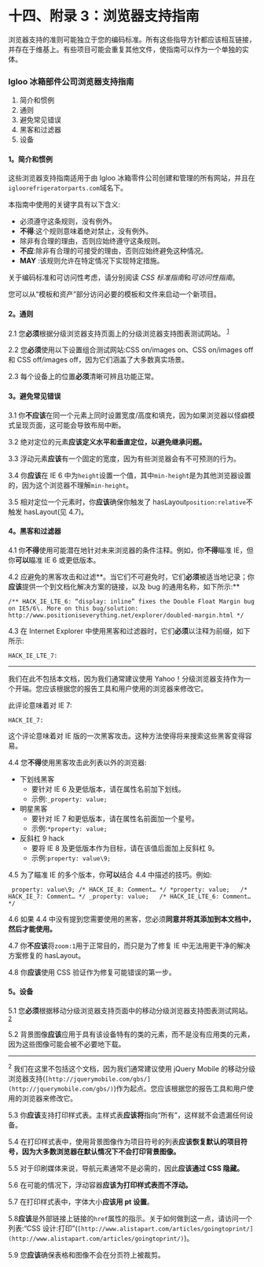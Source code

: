 # 十四、附录 3：浏览器支持指南

浏览器支持的准则可能独立于您的编码标准。所有这些指导方针都应该相互链接，并存在于维基上。有些项目可能会重复其他文件，使指南可以作为一个单独的实体。

### Igloo 冰箱部件公司浏览器支持指南

1.  简介和惯例
2.  通则
3.  避免常见错误
4.  黑客和过滤器
5.  设备

#### 1。简介和惯例

这些浏览器支持指南适用于由 Igloo 冰箱零件公司创建和管理的所有网站，并且在`igloorefrigeratorparts.com`域名下。

本指南中使用的关键字具有以下含义:

*   必须遵守这条规则，没有例外。
*   **不得**:这个规则意味着绝对禁止，没有例外。
*   除非有合理的理由，否则应始终遵守这条规则。
*   **不应**:除非有合理的可接受的理由，否则应始终避免这种情况。
*   **MAY** :该规则允许在特定情况下实现特定措施。

关于编码标准和可访问性考虑，请分别阅读 *CSS 标准指南*和*可访问性指南*。

您可以从“模板和资产”部分访问必要的模板和文件来启动一个新项目。

#### 2。通则

2.1 您**必须**根据分级浏览器支持页面上的分级浏览器支持图表测试网站。 <sup class="calibre18">[1](#APP-3-FN-1)</sup>

2.2 您**必须**使用以下设置组合测试网站:CSS on/images on、CSS on/images off 和 CSS off/images off，因为它们涵盖了大多数真实场景。

2.3 每个设备上的位置**必须**清晰可辨且功能正常。

#### 3。避免常见错误

3.1 你**不应该**在同一个元素上同时设置宽度/高度和填充，因为如果浏览器以怪癖模式呈现页面，这可能会导致布局中断。

3.2 绝对定位的元素**应该定义水平和垂直定位，以避免继承问题。**

3.3 浮动元素**应该**有一个固定的宽度，因为有些浏览器会有不可预测的行为。

3.4 你**应该**在 IE 6 中为`height`设置一个值，其中`min-height`是为其他浏览器设置的，因为这个浏览器不理解`min-height`。

3.5 相对定位一个元素时，你**应该**确保你触发了 hasLayout`position:relative`不触发 hasLayout(见 4.7)。

#### 4。黑客和过滤器

4.1 你**不得**使用可能潜在地针对未来浏览器的条件注释。例如，你**不得**瞄准 IE，但你**可以**瞄准 IE 6 或更低版本。

4.2 应避免的黑客攻击和过滤**。当它们不可避免时，它们**必须**被适当地记录；你**应该**提供一个到文档化解决方案的链接，以及 bug 的通用名称，如下所示:**

`/** HACK_IE_LTE_6: “display: inline” fixes the Double Float Margin bug on IE5/6\. More on this
bug/solution: http://www.positioniseverything.net/explorer/doubled-margin.html */`

4.3 在 Internet Explorer 中使用黑客和过滤器时，它们**必须**以注释为前缀，如下所示:

`HACK_IE_LTE_7:`

__________

我们在此不包括本文档，因为我们通常建议使用 Yahoo！分级浏览器支持作为一个开端。您应该根据您的报告工具和用户使用的浏览器来修改它。

此评论意味着对 IE 7:

`HACK_IE_7:`

这个评论意味着对 IE 版的一次黑客攻击。这种方法使得将来搜索这些黑客变得容易。

4.4 您**不得**使用黑客攻击此列表以外的浏览器:

*   下划线黑客
    *   要针对 IE 6 及更低版本，请在属性名前加下划线。
    *   示例:`_property: value;`
*   明星黑客
    *   要针对 IE 7 和更低版本，请在属性名前面加一个星号。
    *   示例:`*property: value;`
*   反斜杠 9 hack
    *   要将 IE 8 及更低版本作为目标，请在该值后面加上反斜杠 9。
    *   示例:`property: value\9;`

4.5 为了瞄准 IE 的多个版本，你**可以**结合 4.4 中描述的技巧。例如:

` property: value\9; /* HACK_IE_8: Comment… */
*property: value;   /* HACK_IE_7: Comment… */
_property: value;   /* HACK_IE_LTE_6: Comment… */`

4.6 如果 4.4 中没有提到您需要使用的黑客，您必须**同意并将其添加到本文档中，然后才能使用。**

4.7 你**不应该**将`zoom:1`用于正常目的，而只是为了修复 IE 中无法用更干净的解决方案修复的 hasLayout。

4.8 你**应该**使用 CSS 验证作为修复可能错误的第一步。

#### 5。设备

5.1 您**必须**根据移动分级浏览器支持页面中的移动分级浏览器支持图表测试网站。 <sup class="calibre18">[2](#APP-3-FN-2)</sup>

5.2 背景图像**应该**应用于具有该设备特有的类的元素，而不是没有应用类的元素，因为这些图像可能会被不必要地下载。

__________

<sup class="calibre19">2</sup> 我们在这里不包括这个文档，因为我们通常建议使用 jQuery Mobile 的移动分级浏览器支持(`[http://jquerymobile.com/gbs/](http://jquerymobile.com/gbs/)`)作为起点。您应该根据您的报告工具和用户使用的浏览器来修改它。

5.3 你**应该**支持打印样式表。主样式表**应该将**指向“所有”，这样就不会遗漏任何设备。

5.4 在打印样式表中，使用背景图像作为项目符号的列表**应该恢复默认的项目符号，因为大多数浏览器在默认情况下不会打印背景图像。**

5.5 对于印刷媒体来说，导航元素通常不是必需的，因此**应该通过 CSS 隐藏。**

5.6 在可能的情况下，浮动容器**应该为打印样式表而不浮动。**

5.7 在打印样式表中，字体大小**应该用 pt 设置**。

5.8**应该**是外部链接上链接的`href`属性的指示。关于如何做到这一点，请访问一个列表:“CSS 设计:打印”(`[http://www.alistapart.com/articles/goingtoprint/](http://www.alistapart.com/articles/goingtoprint/)`)。

5.9 您**应该**确保表格和图像不会在分页符上被裁剪。